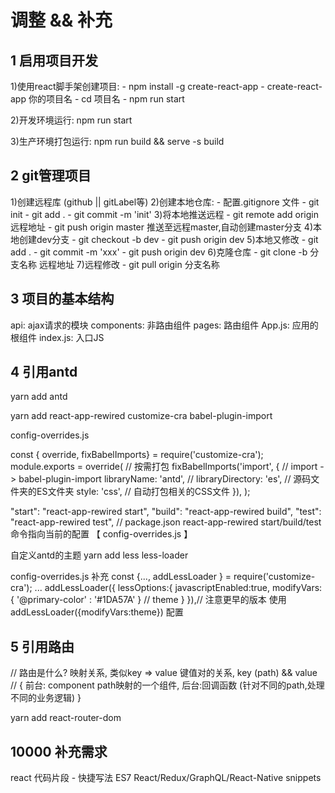 # 调整 && 补充

## 1 启用项目开发
  1)使用react脚手架创建项目: 
    - npm install -g create-react-app
    - create-react-app 你的项目名
    - cd 项目名
    - npm run start 
  
  2)开发环境运行: npm run start

  3)生产环境打包运行: npm run build && serve -s build
## 2 git管理项目
  1)创建远程库 (github || gitLabel等)
  2)创建本地仓库:
    - 配置.gitignore 文件
    - git init 
    - git add .
    - git commit -m 'init'
  3)将本地推送远程
    - git remote add origin 远程地址
    - git push origin master 推送至远程master,自动创建master分支
  4)本地创建dev分支
    - git checkout -b dev
    - git push origin dev
  5)本地又修改
    - git add .
    - git commit -m 'xxx'
    - git push origin dev
  6)克隆仓库
    - git clone -b 分支名称 远程地址
  7)远程修改
    - git pull origin 分支名称
  
## 3 项目的基本结构 
  api: ajax请求的模块
  components: 非路由组件
  pages: 路由组件
  App.js: 应用的根组件
  index.js: 入口JS

## 4 引用antd

<!-- 下载antd$ -->
yarn add antd
<!-- 
react-app-rewired   作用是用来帮助你重写react脚手架配置
customize-cra       修改webpack的配置
babel-plugin-import 按需加载
-->
yarn add react-app-rewired customize-cra babel-plugin-import

<!-- 配置文件 -->
config-overrides.js 

const { override, fixBabelImports} = require('customize-cra');
module.exports = override(
  // 按需打包
  fixBabelImports('import', { // import -> babel-plugin-import 
    libraryName: 'antd', // 
    libraryDirectory: 'es', // 源码文件夹的ES文件夹
    style: 'css', // 自动打包相关的CSS文件
  }),
);

<!-- 修改package.json 打包指向按需配置文件-->
"start": "react-app-rewired start",
"build": "react-app-rewired build",
"test": "react-app-rewired test",
// package.json react-app-rewired start/build/test 命令指向当前的配置 【 config-overrides.js 】


<!-- antd -->
自定义antd的主题
yarn add less less-loader 

config-overrides.js 补充
const {..., addLessLoader } = require('customize-cra');
...
addLessLoader({
  lessOptions:{
    javascriptEnabled:true,
    modifyVars: { '@primary-color' : '#1DA57A' } // theme
  }
}),// 注意更早的版本 使用 addLessLoader({modifyVars:theme}) 配置 


## 5 引用路由

// 路由是什么? 映射关系, 类似key => value 键值对的关系, key (path) && value
// { 前台: component path映射的一个组件, 后台:回调函数 (针对不同的path,处理不同的业务逻辑) }

yarn add react-router-dom 

## 10000 补充需求
react 代码片段 - 快捷写法
ES7 React/Redux/GraphQL/React-Native snippets
